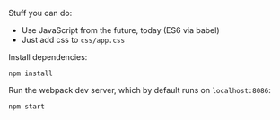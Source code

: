 Stuff you can do:

* Use JavaScript from the future, today (ES6 via babel)
* Just add css to `css/app.css`

Install dependencies:

```
npm install
```

Run the webpack dev server, which by default runs on `localhost:8086`:

```
npm start
```

